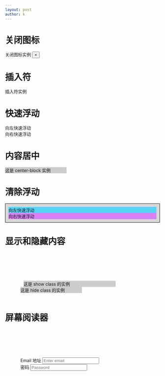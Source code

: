```yaml
---
layout: post
author: k
---
```

# 关闭图标
<p>关闭图标实例
  <button type="button" class="close" aria-hidden="true">
    &times;
  </button>
</p>

# 插入符
<p>插入符实例
  <span class="caret"></span>
</p>

# 快速浮动
<div class="pull-left">
  向左快速浮动
</div>
<div class="pull-right">
  向右快速浮动
</div>

# 内容居中
<div class="row">
  <div class="center-block" style="width:200px;background-color:#ccc;">
    这是 center-block 实例
  </div>
</div>

# 清除浮动
<div class="clearfix"  style="background: #D8D8D8;border: 1px solid #000;padding: 10px;">
  <div class="pull-left" style="background:#58D3F7;">
    向左快速浮动
  </div>
  <div class="pull-right" style="background: #DA81F5;">
    向右快速浮动
  </div>
</div>

# 显示和隐藏内容
<div class="row" style="padding: 91px 100px 19px 50px;">
  <div class="show" style="margin-left:10px;width:300px;background-color:#ccc;">
    这是 show class 的实例
  </div>
  <div class="hidden" style="width:200px;background-color:#ccc;">
    这是 hide class 的实例
  </div>
</div>

# 屏幕阅读器
<div class="row" style="padding: 91px 100px 19px 50px;">
  <form class="form-inline" role="form">
    <div class="form-group">
      <label class="sr-only" for="email">Email 地址</label>
      <input type="email" class="form-control" placeholder="Enter email">
    </div>
    <div class="form-group">
      <label class="sr-only" for="pass">密码</label>
      <input type="password" class="form-control" placeholder="Password">
    </div>
  </form>
</div>

